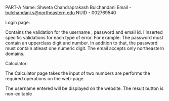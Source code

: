 PART-A
Name: Shweta Chandraprakash Bulchandani
Email - bulchandani.s@northeastern.edu
NUID - 002769540

Login page:

Contains the validation for the username , password and email id.
I inserted specific validations for each type of error. 
For example: The password must contain an upperclass digit and number.
In addition to that, the password must contain atleast one numeric digit.
The email accepts only northeastern domains.

Calculator: 

The Calculator page takes the input of two numbers are performs the required operations on the web-page.

The username entered will be displayed on the website. 
The result button is non-editable